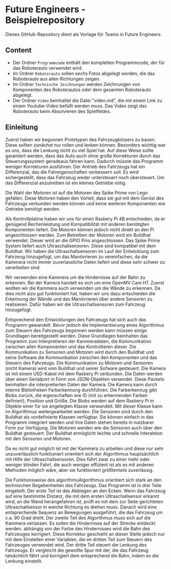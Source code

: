 Future Engineers - Beispielrepository 
====

Dieses GitHub-Repository dient als Vorlage für Teams in Future Engineers.

## Content

* Der Ordner `Programmcode` enthält den kompletten Programmcode, der für das Roboterauto verwendet wird.
* Im Ordner `Roboterauto` sollen sechs Fotos abgelegt werden, die das Roboterauto aus allen Richtungen zeigen.
* Im Ordner `Technische Zeichnungen` werden Zeichnungen von Komponenten des Roboterautos oder dem gesamten Roboterauto abgelegt.
* Der Ordner `Video` beinhaltet die Datei "video.md", die mit einem Link zu einem Youtube-Video befüllt werden muss. Das Video zeigt das Roboterauto beim Absolvieren des Spielfeldes.

## Einleitung

Zuerst haben wir begonnen Prototypen des Fahrzeugkörpers zu bauen. Diese sollten zunächst nur rollen und lenken können. 
Besonders wichtig war es uns, dass die Lenkung nicht zu viel Spiel hat. Auf diese Weise sollte garantiert werden, dass das Auto auch ohne große Korrekturen durch das Steuerungssystem geradeaus fahren kann. Dadurch müsste das Programm weniger Korrekturen ausführen. 
Der Antrieb des Fahrzeugs hat ein Differenzial, das die Fahreigenschaften verbessern soll. 
Es wird sichergestellt, dass das Fahrzeug weder untersteuert noch übersteuert. 
Um das Differenzial anzutreiben ist ein kleines Getriebe nötig.

Die Wahl der Motoren ist auf die Motoren des Spike Prime von Lego gefallen. 
Diese Motoren haben den Vorteil, dass sie gut mit dem Gerüst des Fahrzeugs verbunden werden können und keine weiteren Komponenten wie Getriebe benötigt werden. 

Als Kontrollplatine haben wir uns für einen Rasbery Pi 4B entschieden, da er genügend Rechenleistung und Kompatibilität mit anderen benötigten Komponenten liefert.
Die Motoren können jedoch nicht direkt an den Pi angeschlossen werden. Zum Betreiben der Motoren wird ein Buildhat verwendet. Dieser wird an die GPIO Pins angeschlossen. 
Das Spike Prime System liefert auch Ultraschallsensoren. Diese sind kompatibel mit dem Buildhat.
Wir haben die Ultraschallsensoren im Lauf der Entwicklung zum Fahrzeug hinzugefügt, um das Manövrieren zu vereinfachen, da die Kammera nicht immer zuverlassliche Daten liefert und diese sehr schwer zu verarbeiten sind. 

Wir verwenden eine Kammera um die Hindernisse auf der Bahn zu erkennen. Bei der Kamera handelt es sich um eine OpenMV Cam H7.
Zuerst wollten wir die Kammera auch verwenden um die Wände zu erkennen. Da dies nicht alzu gut funktioniert hat, haben wir uns dazu entschieden die Erkennung der Wände und das Manövrieren über andere Sensoren zu realisieren. 
Dafür haben wir die Ultraschallsensoren zum Fahrzeug hinzugefügt. 


Entsprechend den Entwicklungen des Fahrzeugs hat sich auch das Programm gewandelt. Bevor jedoch die Implementierung eines Algorithmus zum Steuern des Fahrzeugs begonnen werden kann müssen einige Grundlagen bereitgestellt werden.
Diese Grundlagen beinhalten das Programm zum Interpretieren der Kammeradaten, die Kommunikation zwischen allen Komponenten und das Kontrollieren dieser. 
Die Kommunikation zu Sensoren und Motoren wird durch den Buildhat und seine Software die Kommunikation zwischen den Komponenten und das Steuern des Fahrzeugs. 
Die Kommunikation zu Motoren und Sensoren (nicht Kamera) wird vom Buildhat und seiner Sofware gesteuert. 
Die Kamera ist mit einem USD-Kabel mit dem Rasbery Pi verbunden. Die Daten werden über einen Serialport in Form von JSON-Objekten versendet. Diese Packets beinhalten die interpretierten Daten der Kamera. Die Kamera kann durch interne Bibliotheken Farberkennung durchführen. Die Farberkennug gibt Blobs zurück, die eigenschaften wie ID (mit zu erkennenden Farben definiert), Position und Größe. Die Blobs werden auf dem Rasbery Pi in Objekte einer für sie angelegten Klasse verwandelt. Mit dieser Klasse kann im Algorithmus weitergearbeitet werden. Die Sensoren sind durch den Buildhat als vordefinierte Klassen verfügbar. Sie können einfach in das Programm integriert werden und ihre Daten stehen bereits in nutzbarer Form zur Verfügung. 
Die Motoren werden wie die Sensoren auch über den Buildhat gesteuert. Der Buildhat ermöglicht leichte und schnelle Interaktion mit den Sensoren und Motoren. 

Da es nicht gut möglich ist mit der Kammera zu arbeiten und diese nur sehr unzuverlässlich funktioniert orientiert sich der Algorithmus hauptsächlich mit Hilfe der Ultraschallsensoren. Dies führt zwar zu einer mehr oder weniger blinden Fahrt, die auch weniger effizient ist als es mit anderen Methoden möglich wäre, aber sie funktioniert größtenteils zuverlässig. 

Die Funktionsweise des algorithmuAlgorithmus orientiert sich stark an den technischen Begebenheiten des Fahrzeugs.
Das Programm ist in drei Teile eingeteilt. 
Der erste Teil ist das Abbiegen an den Ecken. Wenn das Fahrzeug auf eine bestimmte Distanz, die mit dem ersten Ultraschallsensor erkannt wird, an die Wand herangefahren ist, prüft es mit dem zur Seite gerichteten Ultraschallsensor in welche Richtung es drehen muss. Danach wird eine entsprechende Sequenz an Bewegungen ausgeführt, die das Fahrzeug um c.a. 90 Grad dreht. 
Der zweite Teil des Algorithmus muss sich auf die Kammera verlassen. Es sollen die Hindernisse auf der Strecke entdeckt werden. abhängig von der Farbe des Hindernisses wird die Bahn des Fahrzeuges korrigiert. Diese Korrektur geschieht an dieser Stelle jedoch nur mit dem Einstellen einer Variablen, die im dritten Teil zum Steuern des Fahrzeuges verwendet wird.
Der dritte Teil steuert die Lenkung des Fahrzeugs. Er vergleicht die gewollte Spur mit der, die das Fahrzeug tatsächlich fährt und korrigiert dem entsprechend die Bahn, indem es die Lenkung einstellt. 
